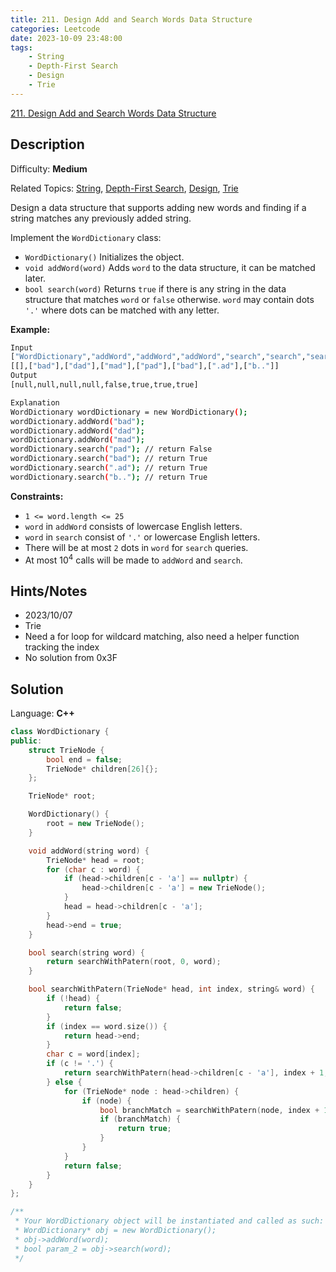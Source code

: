 ```yaml
---
title: 211. Design Add and Search Words Data Structure
categories: Leetcode
date: 2023-10-09 23:48:00
tags:
    - String
    - Depth-First Search
    - Design
    - Trie
---
```


[211\. Design Add and Search Words Data Structure](https://leetcode.com/problems/design-add-and-search-words-data-structure/)

## Description

Difficulty: **Medium**

Related Topics: [String](https://leetcode.com/tag/https://leetcode.com/tag/string//), [Depth-First Search](https://leetcode.com/tag/https://leetcode.com/tag/depth-first-search//), [Design](https://leetcode.com/tag/https://leetcode.com/tag/design//), [Trie](https://leetcode.com/tag/https://leetcode.com/tag/trie//)

Design a data structure that supports adding new words and finding if a string matches any previously added string.

Implement the `WordDictionary` class:

* `WordDictionary()` Initializes the object.
* `void addWord(word)` Adds `word` to the data structure, it can be matched later.
* `bool search(word)` Returns `true` if there is any string in the data structure that matches `word` or `false` otherwise. `word` may contain dots `'.'` where dots can be matched with any letter.

**Example:**

```bash
Input
["WordDictionary","addWord","addWord","addWord","search","search","search","search"]
[[],["bad"],["dad"],["mad"],["pad"],["bad"],[".ad"],["b.."]]
Output
[null,null,null,null,false,true,true,true]

Explanation
WordDictionary wordDictionary = new WordDictionary();
wordDictionary.addWord("bad");
wordDictionary.addWord("dad");
wordDictionary.addWord("mad");
wordDictionary.search("pad"); // return False
wordDictionary.search("bad"); // return True
wordDictionary.search(".ad"); // return True
wordDictionary.search("b.."); // return True
```

**Constraints:**

* `1 <= word.length <= 25`
* `word` in `addWord` consists of lowercase English letters.
* `word` in `search` consist of `'.'` or lowercase English letters.
* There will be at most `2` dots in `word` for `search` queries.
* At most 10<sup>4</sup> calls will be made to `addWord` and `search`.

## Hints/Notes

* 2023/10/07
* Trie
* Need a for loop for wildcard matching, also need a helper function tracking the index
* No solution from 0x3F

## Solution

Language: **C++**

```C++
class WordDictionary {
public:
    struct TrieNode {
        bool end = false;
        TrieNode* children[26]{};
    };

    TrieNode* root;

    WordDictionary() {
        root = new TrieNode();
    }

    void addWord(string word) {
        TrieNode* head = root;
        for (char c : word) {
            if (head->children[c - 'a'] == nullptr) {
                head->children[c - 'a'] = new TrieNode();
            }
            head = head->children[c - 'a'];
        }
        head->end = true;
    }

    bool search(string word) {
        return searchWithPatern(root, 0, word);
    }

    bool searchWithPatern(TrieNode* head, int index, string& word) {
        if (!head) {
            return false;
        }
        if (index == word.size()) {
            return head->end;
        }
        char c = word[index];
        if (c != '.') {
            return searchWithPatern(head->children[c - 'a'], index + 1, word);
        } else {
            for (TrieNode* node : head->children) {
                if (node) {
                    bool branchMatch = searchWithPatern(node, index + 1, word);
                    if (branchMatch) {
                        return true;
                    }
                }
            }
            return false;
        }
    }
};

/**
 * Your WordDictionary object will be instantiated and called as such:
 * WordDictionary* obj = new WordDictionary();
 * obj->addWord(word);
 * bool param_2 = obj->search(word);
 */
```
